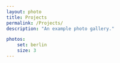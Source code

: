 ```yaml
---
layout: photo
title: Projects
permalink: /Projects/
description: "An example photo gallery."

photos:
    set: berlin
    size: 3
---
```

